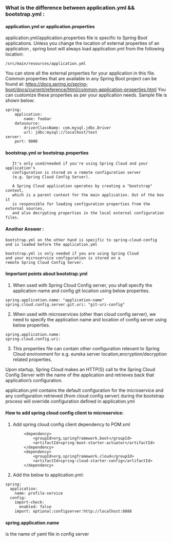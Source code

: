 ### What is the difference between application.yml && bootstrap.yml :

#### application.yml or application.properties

application.yml/application.properties file is specific to Spring Boot applications.
Unless you change the location of external properties of an application , spring boot
will always load application.yml from the following location:
```
/src/main/resources/application.yml
```

You can store all the external properties for your application in this file.
Common properties that are available in any Spring Boot project can be found at:
https://docs.spring.io/spring-boot/docs/current/reference/html/common-application-properties.html
You can customize these properties as per your application needs. Sample file is shown below:

```
spring:
    application:
        name: foobar
    datasource:
        driverClassName: com.mysql.jdbc.Driver
        url: jdbc:mysql://localhost/test
server:
    port: 9000
```




#### bootstrap.yml or bootstrap.properties
``` 
   It's only used/needed if you're using Spring Cloud and your application's 
   configuration is stored on a remote configuration server 
   (e.g. Spring Cloud Config Server).
   
   A Spring Cloud application operates by creating a "bootstrap" context,
   which is a parent context for the main application. Out of the box it 
   is responsible for loading configuration properties from the external sources,
   and also decrypting properties in the local external configuration files.
```
#### Another Answer :

```
bootstrap.yml on the other hand is specific to spring-cloud-config
and is loaded before the application.yml

bootstrap.yml is only needed if you are using Spring Cloud 
and your microservice configuration is stored on a 
remote Spring Cloud Config Server.
```

#### Important points about bootstrap.yml

1. When used with Spring Cloud Config server, you shall specify the application-name and config git
location using below properties.

```
spring.application.name: "application-name"
spring.cloud.config.server.git.uri: "git-uri-config"
```

2. When used with microservices (other than cloud config server), we need to specify the application name 
and location of config server using below properties.
```
spring.application.name: 
spring.cloud.config.uri: 
```

3. This properties file can contain other configuration relevant to Spring Cloud environment 
for e.g. eureka server location,encryption/decryption related properties.

Upon startup, Spring Cloud makes an HTTP(S) call to the Spring Cloud Config Server with the name 
of the application and retrieves back that application’s configuration.

application.yml contains the default configuration for the microservice and any configuration retrieved (from cloud config server) during the
bootstrap process will override configuration defined in application.yml


#### How to add spring cloud config client to microservice:
1. Add spring cloud config client dependency to POM.xml
```
		<dependency>
			<groupId>org.springframework.boot</groupId>
			<artifactId>spring-boot-starter-actuator</artifactId>
		</dependency>
		<dependency>
			<groupId>org.springframework.cloud</groupId>
			<artifactId>spring-cloud-starter-config</artifactId>
		</dependency>
```

2. Add the below to application.yml:
```
spring:
  application:
    name: profile-service
  config:
    import-check:
      enabled: false
    import: optional:configserver:http://localhost:8888
```

#### spring.application.name 
is the name of yaml file in config server